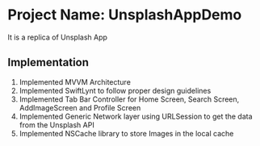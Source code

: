 # Project Name: UnsplashAppDemo

It is a replica of Unsplash App

## Implementation
1) Implemented MVVM Architecture
2) Implemented SwiftLynt to follow proper design guidelines 
3) Implemented Tab Bar Controller for Home Screen, Search Screen, AddImageScreen and Profile Screen
4) Implemented Generic Network layer using URLSession to get the data from the Unsplash API 
5) Implemented NSCache library to store Images in the local cache 
